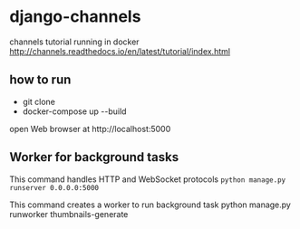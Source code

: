 # django-channels
channels tutorial running in docker
http://channels.readthedocs.io/en/latest/tutorial/index.html

## how to run
- git clone
- docker-compose up --build

open Web browser at http://localhost:5000

## Worker for background tasks
This command handles HTTP and WebSocket protocols
`python manage.py runserver 0.0.0.0:5000`

This command creates a worker to run background task
python manage.py runworker thumbnails-generate
